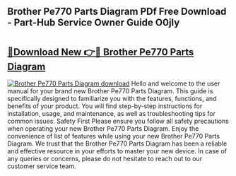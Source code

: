 ## Brother Pe770 Parts Diagram PDf Free Download - Part-Hub Service Owner Guide O0jIy

# <h2><a href="http://dft31v.blite.top/?on=Brother+Pe770+Parts+Diagram">🔗Download New 👉🔴 Brother Pe770 Parts Diagram</a></h2>

[![Brother Pe770 Parts Diagram download](https://i.imgur.com/lujVjoI.png)](http://dft31v.blite.top/?on=Brother+Pe770+Parts+Diagram)
Hello and welcome to the user manual for your brand new Brother Pe770 Parts Diagram. This guide is specifically designed to familiarize you with the features, functions, and benefits of your product. You will find step-by-step instructions for installation, usage, and maintenance, as well as troubleshooting tips for common issues. Safety First Please ensure you follow all safety precautions when operating your new Brother Pe770 Parts Diagram. Enjoy the convenience of list of features while using your new Brother Pe770 Parts Diagram. We trust that the Brother Pe770 Parts Diagram has been a reliable and effective resource in your efforts to master your new device. In case of any queries or concerns, please do not hesitate to reach out to our customer service team.
